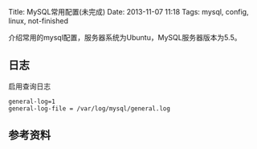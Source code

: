 Title: MySQL常用配置(未完成)
Date: 2013-11-07 11:18
Tags: mysql, config, linux, not-finished

介绍常用的mysql配置，服务器系统为Ubuntu，MySQL服务器版本为5.5。

## 日志
启用查询日志

    general-log=1
    general-log-file = /var/log/mysql/general.log

## 参考资料

